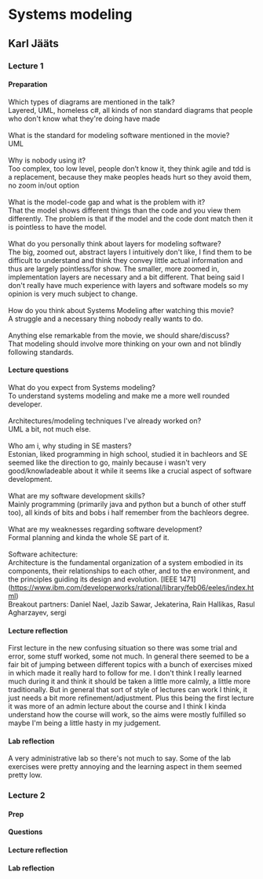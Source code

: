 # Systems modeling
## Karl Jääts

### Lecture 1
#### Preparation
Which types of diagrams are mentioned in the talk? <br>
Layered, UML, homeless c#, all kinds of non standard diagrams that people who don't know what they're doing have made <br>
<br>
What is the standard for modeling software mentioned in the movie? <br>
UML <br>
<br>
Why is nobody using it? <br>
Too complex, too low level, people don’t know it, they think agile and tdd is a replacement, because they make peoples heads hurt so they avoid them, no zoom in/out option <br>
<br>
What is the model-code gap and what is the problem with it? <br>
That the model shows different things than the code and you view them differently. The problem is that if the model and the code dont match then it is pointless to have the model. <br>
<br>
What do you personally think about layers for modeling software? <br>
The big, zoomed out, abstract layers I intuitively don't like, I find them to be difficult to understand and think they convey little actual information and thus are largely pointless/for show. The smaller, more zoomed in, implementation layers are necessary and a bit different. That being said I don't really have much experience with layers and software models so my opinion is very much subject to change. <br>
<br>
How do you think about Systems Modeling after watching this movie? <br>
A struggle and a necessary thing nobody really wants to do. <br>
<br>
Anything else remarkable from the movie, we should share/discuss? <br>
That modeling should involve more thinking on your own and not blindly following standards. <br>

#### Lecture questions
What do you expect from Systems modeling? <br>
To understand systems modeling and make me a more well rounded developer. <br>
<br>
Architectures/modeling techniques I've already worked on? <br>
UML a bit, not much else. <br>
<br>
Who am i, why studing in SE masters? <br>
Estonian, liked programming in high school, studied it in bachleors and SE seemed like the direction to go, mainly because i wasn't very good/knowladeable about it while it seems like a crucial aspect of software development. <br>
<br>
What are my software development skills? <br>
Mainly programming (primarily java and python but a bunch of other stuff too), all kinds of bits and bobs i half remember from the bachleors degree. <br>
<br>
What are my weaknesses regarding software development? <br>
Formal planning and kinda the whole SE part of it. <br>
<br>
Software achitecture: <br>
Architecture is the fundamental organization of a system embodied in its components, their relationships to each other, and to the environment, and the principles guiding its design and evolution. [IEEE 1471] (https://www.ibm.com/developerworks/rational/library/feb06/eeles/index.html) <br>
Breakout partners: Daniel Nael, Jazib Sawar, Jekaterina, Rain Hallikas, Rasul Agharzayev, sergi <br>

#### Lecture reflection
First lecture in the new confusing situation so there was some trial and error, some stuff worked, some not much. In general there seemed to be a fair bit of jumping between different topics with a bunch of exercises mixed in which made it really hard to follow for me. I don't think I really learned much during it and think it should be taken a little more calmly, a little more traditionally. But in general that sort of style of lectures can work I think, it just needs a bit more refinement/adjustment. Plus this being the first lecture it was more of an admin lecture about the course and I think I kinda understand how the course will work, so the aims were mostly fulfilled so maybe I'm being a little hasty in my judgement.

#### Lab reflection
A very administrative lab so there's not much to say. Some of the lab exercises were pretty annoying and the learning aspect in them seemed pretty low.

### Lecture 2
#### Prep


#### Questions


#### Lecture reflection


#### Lab reflection

